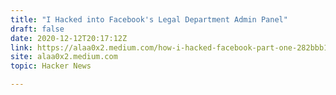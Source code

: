 ```yaml
---
title: "I Hacked into Facebook's Legal Department Admin Panel"
draft: false
date: 2020-12-12T20:17:12Z
link: https://alaa0x2.medium.com/how-i-hacked-facebook-part-one-282bbb125a5d?utm_medium=RSS&utm_source=hune
site: alaa0x2.medium.com
topic: Hacker News  

---
```

